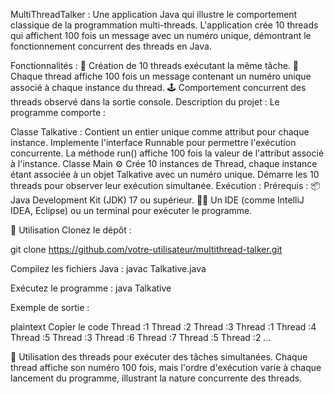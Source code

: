 MultiThreadTalker :
Une application Java qui illustre le comportement classique de la programmation multi-threads. L'application crée 10 threads qui affichent 100 fois un message avec un numéro unique, démontrant le fonctionnement concurrent des threads en Java.

Fonctionnalités :
🔢 Création de 10 threads exécutant la même tâche.
💬 Chaque thread affiche 100 fois un message contenant un numéro unique associé à chaque instance du thread.
🕹️ Comportement concurrent des threads observé dans la sortie console.
Description du projet :
Le programme comporte :

Classe Talkative :
Contient un entier unique comme attribut pour chaque instance.
Implemente l'interface Runnable pour permettre l'exécution concurrente.
La méthode run() affiche 100 fois la valeur de l'attribut associé à l'instance.
Classe Main :gear:
Crée 10 instances de Thread, chaque instance étant associée à un objet Talkative avec un numéro unique.
Démarre les 10 threads pour observer leur exécution simultanée.
Exécution :
Prérequis :
📦 Java Development Kit (JDK) 17 ou supérieur.
🧑‍💻 Un IDE (comme IntelliJ IDEA, Eclipse) ou un terminal pour exécuter le programme.

🚦 Utilisation
Clonez le dépôt :

git clone https://github.com/votre-utilisateur/multithread-talker.git

Compilez les fichiers Java :
javac Talkative.java

Exécutez le programme :
java Talkative

Exemple de sortie :

plaintext
Copier le code
Thread :1
Thread :2
Thread :3
Thread :1
Thread :4
Thread :5
Thread :3
Thread :6
Thread :7
Thread :5
Thread :2
...

🚀 Utilisation des threads pour exécuter des tâches simultanées.
Chaque thread affiche son numéro 100 fois, mais l'ordre d'exécution varie à chaque lancement du programme, illustrant la nature concurrente des threads.